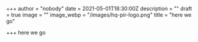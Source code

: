 +++
author = "nobody"
date = 2021-05-01T18:30:00Z
description = ""
draft = true
image = ""
image_webp = "/images/hq-pir-logo.png"
title = "here we go"

+++
here we go